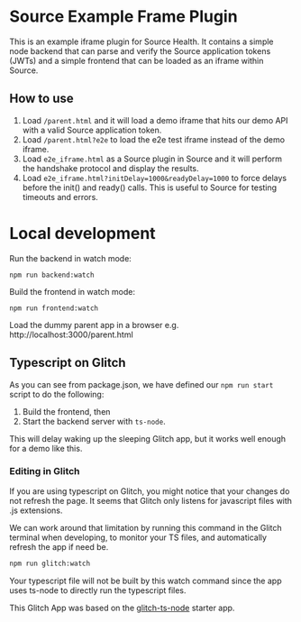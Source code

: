 # Source Example Frame Plugin

This is an example iframe plugin for Source Health. It contains a simple node
backend that can parse and verify the Source application tokens (JWTs) and a
simple frontend that can be loaded as an iframe within Source.

## How to use

1. Load `/parent.html` and it will load a demo iframe that hits our demo API
   with a valid Source application token.
2. Load `/parent.html?e2e` to load the e2e test iframe instead of the demo iframe.
3. Load `e2e_iframe.html` as a Source plugin in Source and it will perform the
   handshake protocol and display the results.
4. Load `e2e_iframe.html?initDelay=1000&readyDelay=1000` to force delays before the
   init() and ready() calls. This is useful to Source for testing timeouts and errors.

# Local development

Run the backend in watch mode:

```
npm run backend:watch
```

Build the frontend in watch mode:

```
npm run frontend:watch
```

Load the dummy parent app in a browser e.g. http://localhost:3000/parent.html

## Typescript on Glitch

As you can see from package.json, we have defined our `npm run start` script to
do the following:

1. Build the frontend, then
2. Start the backend server with `ts-node`.

This will delay waking up the sleeping Glitch app, but it works well enough for a demo like this.

### Editing in Glitch

If you are using typescript on Glitch, you might notice that your changes do not
refresh the page. It seems that Glitch only listens for javascript files with
.js extensions.

We can work around that limitation by running this command in the Glitch
terminal when developing, to monitor your TS files, and automatically refresh
the app if need be.

```sh
npm run glitch:watch
```

Your typescript file will not be built by this watch command since the app uses
ts-node to directly run the typescript files.

This Glitch App was based on the
[glitch-ts-node](https://github.com/codiechanel/glitch-ts-node) starter app.
